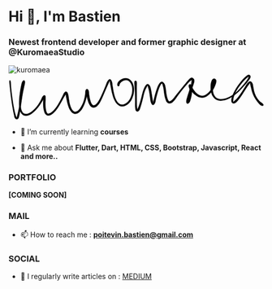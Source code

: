 <h1 align="left">Hi 👋, I'm Bastien</h1>
<h3 align="left">Newest frontend developer and former graphic designer at @KuromaeaStudio</h3>

![kuromaea](https://github.com/Kuromaea/Kuromaea/assets/41955164/9ed2541c-668d-4de4-bded-f607e5c2dfca)<svg xmlns="http://www.w3.org/2000/svg" id="canvas" viewBox="346.449 353.459 839.080 150.908"><path d="M 349.50,377.85 C 349.19 382.21, 350.34 388.89, 351.44 399.36 C 352.55 409.82, 353.34 417.65, 355.01 430.19 C 356.67 442.73, 357.91 451.07, 359.77 462.04 C 361.63 473.01, 362.63 477.79, 364.29 485.03 C 365.96 492.27, 365.62 495.12, 368.09 498.23 C 370.56 501.34, 374.00 502.16, 376.63 500.59 C 379.26 499.02, 379.63 496.29, 381.25 490.37 C 382.87 484.45, 383.28 479.91, 384.72 470.97 C 386.16 462.03, 386.88 456.03, 388.45 445.67 C 390.02 435.31, 390.82 428.97, 392.55 419.18 C 394.28 409.38, 395.59 404.28, 397.10 396.68 C 398.62 389.07, 400.05 385.57, 400.13 381.16 C 400.21 376.75, 399.20 375.04, 397.52 374.64 C 395.84 374.23, 393.71 375.13, 391.73 379.13 C 389.75 383.14, 389.17 387.11, 387.61 394.65 C 386.04 402.19, 385.11 407.50, 383.89 416.84 C 382.68 426.18, 381.88 431.98, 381.54 441.35 C 381.21 450.72, 381.08 455.97, 382.22 463.70 C 383.36 471.43, 384.12 474.95, 387.24 480.01 C 390.36 485.06, 392.77 487.32, 397.83 488.96 C 402.88 490.60, 406.41 490.33, 412.52 488.21 C 418.63 486.09, 422.16 483.56, 428.39 478.37 C 434.61 473.18, 438.05 469.23, 443.65 462.25 C 449.26 455.27, 452.34 450.01, 456.43 443.46 C 460.52 436.91, 462.69 433.10, 464.12 429.52 C 465.54 425.94, 464.14 424.56, 463.56 425.56 C 462.98 426.56, 461.84 429.06, 461.22 434.50 C 460.60 439.94, 460.17 445.28, 460.45 452.75 C 460.73 460.21, 461.03 465.32, 462.62 471.83 C 464.20 478.33, 464.99 481.84, 468.37 485.28 C 471.75 488.73, 474.61 489.73, 479.51 489.05 C 484.41 488.36, 487.55 486.31, 492.88 481.86 C 498.20 477.42, 501.08 473.77, 506.15 466.82 C 511.21 459.88, 513.77 454.75, 518.21 447.14 C 522.66 439.53, 524.93 434.72, 528.37 428.78 C 531.81 422.84, 534.16 420.16, 535.42 417.43 C 536.68 414.70, 534.80 414.09, 534.66 415.13 C 534.52 416.18, 534.18 418.19, 534.74 422.66 C 535.30 427.13, 536.05 430.96, 537.46 437.48 C 538.86 444.00, 539.58 448.51, 541.77 455.27 C 543.96 462.03, 545.13 466.00, 548.40 471.29 C 551.67 476.58, 553.78 479.37, 558.11 481.71 C 562.44 484.05, 565.31 484.31, 570.04 482.99 C 574.77 481.66, 577.47 479.62, 581.76 475.09 C 586.05 470.56, 588.06 466.96, 591.48 460.33 C 594.89 453.70, 596.39 449.40, 598.83 441.94 C 601.26 434.47, 602.18 429.62, 603.66 423.00 C 605.14 416.38, 606.18 412.60, 606.22 408.83 C 606.25 405.06, 604.92 404.07, 603.85 404.15 C 602.77 404.23, 601.10 405.72, 600.84 409.25 C 600.59 412.77, 601.51 416.14, 602.57 421.78 C 603.63 427.43, 604.36 431.42, 606.13 437.48 C 607.90 443.54, 608.76 447.26, 611.42 452.08 C 614.07 456.89, 615.55 459.52, 619.39 461.55 C 623.24 463.57, 626.30 463.74, 630.64 462.20 C 634.97 460.67, 637.12 458.67, 641.05 453.89 C 644.99 449.11, 646.64 445.50, 650.30 438.31 C 653.96 431.11, 655.71 426.18, 659.35 417.91 C 663.00 409.64, 665.17 404.47, 668.52 396.94 C 671.86 389.41, 673.99 384.73, 676.06 380.27 C 678.12 375.80, 678.19 374.67, 678.84 374.62 C 679.49 374.56, 678.64 375.81, 679.30 379.99 C 679.97 384.17, 680.67 388.09, 682.16 395.53 C 683.64 402.97, 684.41 408.70, 686.73 417.19 C 689.05 425.67, 690.27 430.82, 693.76 437.95 C 697.24 445.09, 699.36 448.63, 704.15 452.87 C 708.94 457.12, 712.03 458.64, 717.71 459.18 C 723.38 459.73, 726.97 458.59, 732.52 455.58 C 738.08 452.57, 741.17 449.85, 745.48 444.13 C 749.78 438.40, 751.61 434.39, 754.06 426.95 C 756.52 419.50, 757.56 414.76, 757.75 406.91 C 757.93 399.07, 757.43 394.48, 755.00 387.72 C 752.56 380.95, 750.30 377.13, 745.59 373.08 C 740.88 369.03, 737.24 367.83, 731.46 367.47 C 725.67 367.10, 721.76 368.62, 716.67 371.25 C 711.58 373.88, 708.52 376.61, 706.01 380.60 C 703.51 384.60, 703.54 388.84, 704.13 391.22 C 704.73 393.59, 707.42 393.82, 708.98 392.48 C 710.54 391.14, 709.75 387.60, 711.93 384.52 C 714.10 381.45, 716.00 379.35, 719.86 377.12 C 723.72 374.88, 726.79 373.33, 731.24 373.34 C 735.69 373.35, 738.31 373.94, 742.10 377.16 C 745.90 380.38, 748.08 383.51, 750.23 389.44 C 752.38 395.36, 753.03 399.61, 752.84 406.79 C 752.65 413.97, 751.61 418.53, 749.28 425.34 C 746.95 432.16, 745.09 435.81, 741.20 440.89 C 737.32 445.97, 734.46 448.14, 729.85 450.74 C 725.24 453.34, 722.63 454.20, 718.15 453.88 C 713.67 453.57, 711.47 452.77, 707.46 449.17 C 703.45 445.56, 701.26 442.52, 698.12 435.86 C 694.98 429.20, 693.80 424.16, 691.75 415.88 C 689.71 407.60, 689.20 401.95, 687.88 394.45 C 686.56 386.95, 686.93 383.08, 685.14 378.38 C 683.35 373.68, 681.73 371.10, 678.94 370.95 C 676.16 370.80, 674.19 372.82, 671.21 377.63 C 668.23 382.44, 667.26 387.33, 664.03 395.00 C 660.80 402.68, 658.74 407.83, 655.06 416.00 C 651.38 424.16, 649.39 429.06, 645.64 435.83 C 641.89 442.60, 639.79 445.89, 636.31 449.86 C 632.82 453.83, 630.87 454.59, 628.19 455.69 C 625.52 456.78, 625.05 456.70, 622.95 455.33 C 620.84 453.95, 619.60 452.77, 617.67 448.81 C 615.74 444.86, 614.70 441.22, 613.30 435.54 C 611.90 429.86, 611.51 425.90, 610.65 420.40 C 609.80 414.89, 610.34 411.49, 609.02 408.00 C 607.70 404.52, 605.97 403.03, 604.05 402.97 C 602.12 402.91, 600.61 403.91, 599.39 407.69 C 598.17 411.47, 599.06 415.34, 597.94 421.87 C 596.82 428.39, 596.08 433.14, 593.79 440.31 C 591.50 447.48, 589.80 451.60, 586.50 457.71 C 583.21 463.82, 580.97 467.03, 577.31 470.86 C 573.65 474.69, 571.41 475.80, 568.19 476.87 C 564.97 477.95, 564.12 477.98, 561.19 476.24 C 558.27 474.49, 556.29 472.70, 553.58 468.15 C 550.87 463.60, 549.50 459.87, 547.65 453.47 C 545.81 447.06, 545.50 442.58, 544.36 436.13 C 543.22 429.68, 543.26 425.94, 541.96 421.20 C 540.66 416.46, 540.16 413.91, 537.85 412.41 C 535.54 410.91, 533.26 410.94, 530.42 413.69 C 527.58 416.44, 526.93 419.96, 523.65 426.17 C 520.38 432.38, 518.37 437.21, 514.06 444.73 C 509.74 452.26, 507.02 457.23, 502.07 463.80 C 497.12 470.36, 494.02 473.67, 489.31 477.56 C 484.59 481.45, 481.78 482.48, 478.49 483.23 C 475.21 483.98, 474.81 483.85, 472.88 481.29 C 470.95 478.74, 469.97 476.21, 468.84 470.45 C 467.71 464.69, 467.47 459.65, 467.25 452.52 C 467.02 445.38, 467.87 440.42, 467.72 434.78 C 467.57 429.14, 468.21 425.99, 466.50 424.32 C 464.79 422.64, 462.09 423.11, 459.17 426.39 C 456.25 429.67, 455.76 434.15, 451.91 440.72 C 448.06 447.30, 445.25 452.51, 439.91 459.27 C 434.57 466.02, 431.04 469.74, 425.20 474.51 C 419.36 479.28, 415.87 481.26, 410.72 483.12 C 405.57 484.98, 403.28 484.97, 399.43 483.83 C 395.59 482.68, 394.03 481.56, 391.47 477.40 C 388.92 473.24, 387.79 470.20, 386.66 463.03 C 385.54 455.85, 385.47 450.62, 385.87 441.52 C 386.27 432.43, 387.18 426.65, 388.68 417.54 C 390.18 408.43, 391.49 403.24, 393.37 395.99 C 395.25 388.74, 397.30 385.35, 398.08 381.31 C 398.85 377.26, 397.95 375.94, 397.23 375.78 C 396.51 375.62, 395.40 376.47, 394.49 380.49 C 393.58 384.52, 393.83 388.29, 392.67 395.90 C 391.50 403.50, 390.34 408.68, 388.67 418.50 C 387.01 428.33, 386.12 434.69, 384.34 445.00 C 382.56 455.32, 381.55 461.30, 379.78 470.08 C 378.00 478.86, 376.73 483.50, 375.46 488.90 C 374.20 494.29, 374.03 495.73, 373.45 497.05 C 372.86 498.37, 373.57 498.11, 372.55 495.51 C 371.53 492.90, 370.18 490.84, 368.33 484.02 C 366.49 477.20, 365.31 472.27, 363.31 461.41 C 361.32 450.55, 360.06 442.22, 358.34 429.74 C 356.62 417.26, 355.77 409.46, 354.70 399.02 C 353.64 388.58, 354.05 381.79, 353.01 377.55 C 351.97 373.32, 349.81 373.49, 349.50 377.85" style="stroke: black; fill: black;"/><path d="M 760.88,376.85 C 759.74 378.20, 759.76 379.35, 759.70 383.45 C 759.65 387.55, 760.17 390.50, 760.60 397.34 C 761.03 404.19, 761.52 408.92, 761.83 417.69 C 762.15 426.46, 762.09 432.22, 762.18 441.18 C 762.27 450.13, 761.61 455.76, 762.30 462.46 C 762.99 469.16, 763.26 472.52, 765.64 474.69 C 768.02 476.85, 771.31 476.50, 774.20 473.29 C 777.09 470.08, 777.64 466.13, 780.09 458.64 C 782.53 451.16, 784.00 445.00, 786.41 435.86 C 788.82 426.71, 789.59 420.71, 792.15 412.92 C 794.71 405.13, 797.02 401.21, 799.20 396.90 C 801.39 392.59, 802.08 391.63, 803.08 391.35 C 804.08 391.08, 803.26 391.86, 804.22 395.52 C 805.19 399.19, 806.57 403.03, 807.90 409.68 C 809.24 416.32, 809.74 421.51, 810.91 428.74 C 812.08 435.98, 811.98 440.69, 813.76 445.85 C 815.53 451.01, 817.20 454.00, 819.79 454.54 C 822.38 455.08, 824.47 453.38, 826.70 448.56 C 828.93 443.75, 828.86 438.54, 830.96 430.47 C 833.06 422.39, 834.54 416.16, 837.21 408.19 C 839.88 400.22, 841.83 395.35, 844.32 390.63 C 846.81 385.92, 848.10 385.11, 849.64 384.63 C 851.18 384.15, 850.86 384.76, 852.01 388.22 C 853.15 391.67, 854.21 395.56, 855.37 401.89 C 856.54 408.23, 856.56 413.08, 857.83 419.89 C 859.10 426.70, 859.73 430.51, 861.71 435.95 C 863.68 441.39, 864.26 444.52, 867.72 447.11 C 871.17 449.69, 874.58 450.19, 878.99 448.88 C 883.39 447.57, 885.38 445.23, 889.75 440.54 C 894.12 435.86, 895.97 431.93, 900.84 425.44 C 905.71 418.95, 908.67 414.93, 914.12 408.10 C 919.57 401.26, 922.91 397.25, 928.09 391.27 C 933.26 385.30, 935.97 381.88, 939.98 378.20 C 943.98 374.52, 946.30 374.23, 948.11 372.89 C 949.91 371.55, 949.12 370.89, 949.01 371.50 C 948.90 372.12, 948.27 372.58, 947.57 375.97 C 946.86 379.36, 946.90 382.46, 945.47 388.47 C 944.04 394.48, 942.68 398.65, 940.41 406.01 C 938.13 413.37, 936.16 418.17, 934.09 425.27 C 932.02 432.37, 930.41 436.61, 930.06 441.52 C 929.72 446.44, 930.48 448.80, 932.37 449.85 C 934.26 450.90, 937.12 450.10, 939.53 446.77 C 941.94 443.44, 942.76 439.58, 944.41 433.21 C 946.06 426.84, 947.14 421.95, 947.78 414.91 C 948.43 407.87, 948.28 403.31, 947.63 398.00 C 946.98 392.69, 946.36 390.06, 944.53 388.35 C 942.71 386.65, 939.56 387.41, 938.50 389.50 C 937.45 391.59, 937.41 394.50, 939.26 398.81 C 941.11 403.11, 943.61 406.27, 947.75 411.01 C 951.89 415.75, 954.64 418.74, 959.96 422.51 C 965.28 426.27, 968.46 428.41, 974.34 429.83 C 980.23 431.25, 983.55 431.36, 989.40 429.61 C 995.25 427.86, 998.32 425.53, 1003.59 421.09 C 1008.85 416.65, 1011.68 413.26, 1015.72 407.43 C 1019.75 401.61, 1021.39 397.66, 1023.77 391.96 C 1026.16 386.27, 1027.28 383.20, 1027.66 378.96 C 1028.04 374.71, 1027.65 372.57, 1025.68 370.74 C 1023.70 368.91, 1020.48 368.30, 1017.78 369.82 C 1015.09 371.34, 1013.78 373.65, 1012.20 378.34 C 1010.62 383.03, 1010.09 386.74, 1009.86 393.26 C 1009.64 399.77, 1009.47 403.97, 1011.08 410.91 C 1012.68 417.84, 1013.73 422.35, 1017.89 427.94 C 1022.04 433.52, 1025.28 436.48, 1031.84 438.84 C 1038.40 441.20, 1042.51 441.07, 1050.68 439.73 C 1058.86 438.39, 1063.90 436.71, 1072.72 432.15 C 1081.54 427.59, 1086.39 423.93, 1094.80 416.91 C 1103.21 409.89, 1107.38 404.95, 1114.78 397.05 C 1122.17 389.16, 1126.69 384.19, 1131.75 377.44 C 1136.82 370.68, 1139.65 367.47, 1140.12 363.28 C 1140.59 359.09, 1137.77 356.18, 1134.10 356.48 C 1130.44 356.78, 1127.40 359.58, 1121.78 364.78 C 1116.16 369.98, 1112.07 374.69, 1106.02 382.47 C 1099.96 390.25, 1096.32 395.52, 1091.49 403.68 C 1086.66 411.85, 1084.61 416.31, 1081.86 423.29 C 1079.11 430.27, 1077.89 433.55, 1077.73 438.58 C 1077.57 443.61, 1078.40 446.61, 1081.06 448.44 C 1083.72 450.26, 1086.87 450.11, 1091.01 447.71 C 1095.16 445.32, 1097.20 442.19, 1101.80 436.47 C 1106.39 430.75, 1109.17 426.32, 1113.99 419.10 C 1118.81 411.89, 1121.60 406.81, 1125.90 400.39 C 1130.20 393.97, 1132.83 390.53, 1135.49 387.01 C 1138.16 383.48, 1138.36 382.81, 1139.22 382.75 C 1140.07 382.70, 1139.08 383.50, 1139.75 386.74 C 1140.42 389.99, 1141.09 393.23, 1142.56 398.97 C 1144.03 404.70, 1144.58 408.68, 1147.10 415.41 C 1149.61 422.15, 1151.53 426.42, 1155.13 432.66 C 1158.73 438.89, 1161.50 442.10, 1165.11 446.59 C 1168.73 451.09, 1170.34 452.99, 1173.21 455.13 C 1176.07 457.28, 1177.67 457.13, 1179.45 457.33 C 1181.24 457.54, 1181.52 456.72, 1182.12 456.15 C 1182.72 455.59, 1182.50 455.20, 1182.44 454.51 C 1182.38 453.82, 1182.68 453.85, 1181.84 452.70 C 1181.01 451.56, 1180.67 450.85, 1178.28 448.79 C 1175.88 446.73, 1173.52 446.23, 1169.89 442.42 C 1166.25 438.62, 1163.49 435.58, 1160.09 429.77 C 1156.68 423.96, 1155.01 419.87, 1152.87 413.38 C 1150.73 406.90, 1150.65 403.18, 1149.37 397.35 C 1148.09 391.51, 1148.48 388.06, 1146.48 384.21 C 1144.49 380.36, 1142.49 378.30, 1139.39 378.10 C 1136.29 377.90, 1134.57 379.33, 1130.99 383.21 C 1127.41 387.08, 1125.78 390.89, 1121.49 397.47 C 1117.20 404.05, 1114.42 409.06, 1109.56 416.10 C 1104.70 423.13, 1101.64 427.41, 1097.17 432.64 C 1092.70 437.87, 1089.83 439.90, 1087.20 442.26 C 1084.56 444.61, 1084.75 445.06, 1083.99 444.41 C 1083.23 443.75, 1082.95 442.86, 1083.40 438.97 C 1083.85 435.07, 1083.86 431.55, 1086.23 424.94 C 1088.61 418.34, 1090.54 413.82, 1095.27 405.94 C 1100.00 398.05, 1103.85 392.99, 1109.87 385.53 C 1115.89 378.07, 1120.23 373.44, 1125.37 368.64 C 1130.51 363.84, 1133.57 362.87, 1135.57 361.53 C 1137.56 360.18, 1136.79 359.26, 1135.33 361.93 C 1133.87 364.60, 1132.90 368.35, 1128.25 374.87 C 1123.60 381.40, 1119.23 386.70, 1112.07 394.56 C 1104.92 402.41, 1100.71 407.31, 1092.49 414.13 C 1084.26 420.95, 1079.43 424.39, 1070.94 428.65 C 1062.44 432.91, 1057.49 434.31, 1050.01 435.44 C 1042.52 436.58, 1039.07 436.45, 1033.51 434.33 C 1027.95 432.21, 1025.52 429.78, 1022.21 424.86 C 1018.90 419.94, 1017.96 415.94, 1016.94 409.74 C 1015.92 403.53, 1016.39 399.55, 1017.12 393.83 C 1017.85 388.10, 1019.39 384.91, 1020.61 381.11 C 1021.82 377.31, 1022.98 376.48, 1023.21 374.84 C 1023.43 373.21, 1022.36 372.34, 1021.74 372.94 C 1021.12 373.53, 1020.87 374.46, 1020.10 377.81 C 1019.32 381.16, 1019.71 384.42, 1017.89 389.70 C 1016.06 394.99, 1014.56 398.79, 1010.97 404.22 C 1007.39 409.65, 1004.61 412.85, 999.97 416.85 C 995.33 420.85, 992.60 422.76, 987.78 424.21 C 982.95 425.67, 980.61 425.50, 975.85 424.12 C 971.08 422.74, 968.30 420.94, 963.94 417.30 C 959.58 413.66, 957.38 410.46, 954.04 405.93 C 950.71 401.41, 949.43 398.17, 947.28 394.69 C 945.13 391.21, 944.96 389.45, 943.30 388.54 C 941.65 387.63, 939.63 388.09, 939.01 390.13 C 938.38 392.17, 939.83 393.91, 940.20 398.74 C 940.56 403.57, 941.39 407.77, 940.83 414.29 C 940.27 420.82, 938.97 425.47, 937.40 431.36 C 935.82 437.26, 933.64 440.35, 932.96 443.75 C 932.27 447.15, 933.27 448.61, 933.98 448.37 C 934.69 448.13, 935.35 446.86, 936.48 442.55 C 937.62 438.24, 937.76 433.78, 939.65 426.84 C 941.55 419.89, 943.45 415.12, 945.95 407.82 C 948.45 400.51, 950.22 396.51, 952.16 390.32 C 954.11 384.14, 955.52 381.24, 955.68 376.88 C 955.84 372.52, 955.09 370.62, 952.97 368.54 C 950.85 366.46, 948.47 365.37, 945.07 366.50 C 941.68 367.62, 940.13 369.83, 936.01 374.17 C 931.88 378.51, 929.54 381.99, 924.43 388.19 C 919.32 394.38, 916.00 398.33, 910.45 405.13 C 904.90 411.94, 901.70 415.96, 896.67 422.20 C 891.65 428.45, 889.31 432.27, 885.34 436.35 C 881.37 440.43, 879.51 441.48, 876.83 442.61 C 874.15 443.73, 873.76 443.72, 871.94 441.96 C 870.12 440.21, 869.28 438.49, 867.73 433.84 C 866.17 429.20, 865.37 425.36, 864.17 418.73 C 862.98 412.09, 863.09 407.31, 861.77 400.67 C 860.45 394.02, 860.19 389.77, 857.57 385.50 C 854.95 381.23, 852.26 378.86, 848.65 379.33 C 845.05 379.81, 842.89 382.47, 839.54 387.88 C 836.20 393.29, 834.74 398.17, 831.92 406.39 C 829.10 414.62, 827.60 420.95, 825.44 429.01 C 823.28 437.07, 822.02 442.20, 821.12 446.68 C 820.22 451.17, 821.14 451.92, 820.93 451.43 C 820.72 450.95, 820.80 449.00, 820.07 444.26 C 819.35 439.51, 818.47 434.88, 817.30 427.71 C 816.14 420.53, 815.68 415.31, 814.24 408.38 C 812.81 401.46, 812.46 397.36, 810.12 393.07 C 807.77 388.78, 805.65 386.70, 802.53 386.93 C 799.41 387.17, 797.51 389.36, 794.51 394.25 C 791.51 399.15, 790.12 403.35, 787.51 411.41 C 784.90 419.46, 784.00 425.42, 781.46 434.51 C 778.92 443.61, 777.23 449.75, 774.81 456.89 C 772.38 464.02, 770.38 467.20, 769.33 470.20 C 768.28 473.20, 769.90 473.54, 769.56 471.90 C 769.23 470.25, 768.18 468.11, 767.66 461.96 C 767.15 455.80, 767.15 449.99, 767.00 441.11 C 766.85 432.24, 766.98 426.37, 766.92 417.58 C 766.87 408.79, 766.71 404.03, 766.73 397.16 C 766.75 390.30, 767.30 387.36, 767.04 383.27 C 766.77 379.18, 766.65 377.99, 765.42 376.70 C 764.19 375.42, 762.03 375.50, 760.88 376.85" style="stroke: black; fill: black;"/></svg>


- 🌱 I’m currently learning **courses**

- 💬 Ask me about **Flutter, Dart, HTML, CSS, Bootstrap, Javascript, React and more..**

### PORTFOLIO

**[COMING SOON]**

### MAIL

- 📫 How to reach me : **poitevin.bastien@gmail.com**

### SOCIAL

- 📝 I regularly write articles on : [MEDIUM](https://medium.com/@kuromaea)

<!--
**Kuromaea/Kuromaea** is a ✨ _special_ ✨ repository because its `README.md` (this file) appears on your GitHub profile.

Here are some ideas to get you started:

- 🔭 I’m currently working on ...
- 🌱 I’m currently learning ...
- 👯 I’m looking to collaborate on ...
- 🤔 I’m looking for help with ...
- 💬 Ask me about ...
- 📫 How to reach me: ...
- 😄 Pronouns: ...
- ⚡ Fun fact: ...
-->
